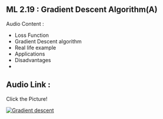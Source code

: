 ## ML 2.19 : Gradient Descent Algorithm(A)

Audio Content :
- Loss Function
- Gradient Descent algorithm
- Real life example
- Applications
- Disadvantages
- 
## Audio Link : 
Click the Picture!

[![Gradient descent ](https://github.com/ron352/winter-of-contributing/blob/Machine_Learning/Machine_Learning/Supervised_Machine_Learning/Assets/GD.png)](https://drive.google.com/file/d/1YUccb5Mxiz46PfY8e12qya0jvO2lFJBL/view?usp=sharing)




